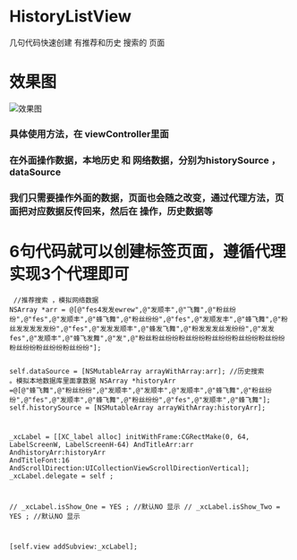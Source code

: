 # HistoryListView
几句代码快速创建 有推荐和历史 搜索的 页面
<h1>效果图</h1>
<img src = "https://github.com/cgmsuccess/HistoryListView/blob/master/test.gif">效果图</ima>

<h3>具体使用方法，在 viewController里面 </h3>

<h3>在外面操作数据，本地历史 和 网络数据，分别为historySource ，dataSource</h3>

<h3>我们只需要操作外面的数据，页面也会随之改变，通过代理方法，页面把对应数据反传回来，然后在
操作，历史数据等
</h3>
</hr>
<h1>6句代码就可以创建标签页面，遵循代理实现3个代理即可</h1>
<code> //推荐搜索 ，模拟网络数据
NSArray *arr = @[@"fes4发发ewrew",@"发顺丰",@"飞舞",@"粉丝纷纷",@"fes",@"发顺丰",@"蜂飞舞",@"粉丝纷纷",@"fes",@"发顺发丰",@"蜂飞舞",@"粉丝发发发发发纷",@"fes",@"发发发顺丰",@"蜂发飞舞",@"粉发发发丝发纷纷",@"发发fes",@"发顺丰",@"蜂飞发舞",@"发",@"粉丝粉丝纷纷粉丝纷纷粉丝纷纷粉丝纷纷粉丝纷纷粉丝纷纷粉丝纷纷粉丝纷纷"];

self.dataSource = [NSMutableArray arrayWithArray:arr];
//历史搜索 。模拟本地数据库里面拿数据
NSArray *historyArr =@[@"蜂飞舞",@"粉丝纷纷",@"发顺丰",@"发顺丰",@"发顺丰",@"蜂飞舞",@"粉丝纷纷",@"fes",@"发顺丰",@"蜂飞舞",@"粉丝纷纷",@"fes",@"发顺丰",@"蜂飞舞"];
self.historySource = [NSMutableArray arrayWithArray:historyArr];

_xcLabel = [[XC_label alloc] initWithFrame:CGRectMake(0, 64, LabelScreenW, LabelScreenH-64) AndTitleArr:arr AndhistoryArr:historyArr AndTitleFont:16 AndScrollDirection:UICollectionViewScrollDirectionVertical];
_xcLabel.delegate = self ;

//    _xcLabel.isShow_One = YES ;  //默认NO 显示
//    _xcLabel.isShow_Two = YES ; //默认NO 显示

[self.view addSubview:_xcLabel];
</code>

